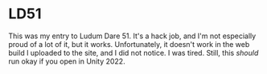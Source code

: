 # LD51
This was my entry to Ludum Dare 51. It's a hack job, and I'm not especially proud of a lot of it, but it works. Unfortunately, it doesn't work in the web build I uploaded to the site, and I did not notice. I was tired. Still, this *should* run okay if you open in Unity 2022.
